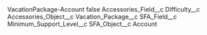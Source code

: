 <?xml version="1.0" encoding="UTF-8"?>
<CustomMetadata xmlns="http://soap.sforce.com/2006/04/metadata" xmlns:xsi="http://www.w3.org/2001/XMLSchema-instance" xmlns:xsd="http://www.w3.org/2001/XMLSchema">
    <label>VacationPackage-Account</label>
    <protected>false</protected>
    <values>
        <field>Accessories_Field__c</field>
        <value xsi:type="xsd:string">Difficulty__c</value>
    </values>
    <values>
        <field>Accessories_Object__c</field>
        <value xsi:type="xsd:string">Vacation_Package__c</value>
    </values>
    <values>
        <field>SFA_Field__c</field>
        <value xsi:type="xsd:string">Minimum_Support_Level__c</value>
    </values>
    <values>
        <field>SFA_Object__c</field>
        <value xsi:type="xsd:string">Account</value>
    </values>
</CustomMetadata>
